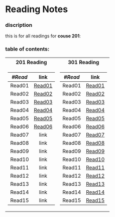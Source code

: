 # Reading Notes
### discription
this is for all readings for **couse 201**: <br />
### table of contents: <br />
<table>
<tr><th>201 Reading</th><th>301 Reading</th>
<tr><td>

|  ***#Read*** |      link      |
|----------|:-------------:|
| Read01 | [Read01](https://yousef-97.github.io/reading-notes/class-01) |
| Read02 |    [Read02](https://yousef-97.github.io/reading-notes/class-02)  |
| Read03 | [Read03](https://yousef-97.github.io/reading-notes/class-03) |
| Read04 | [Read04](https://yousef-97.github.io/reading-notes/class-04) |
| Read05 | [Read05](https://yousef-97.github.io/reading-notes/class-05) |
| Read06 | [Read06](https://yousef-97.github.io/reading-notes/class-06) |
| Read07 | link |
| Read08 | link |
| Read09 | link |
| Read10 | link |
| Read11 | link |
| Read12 | link |
| Read13 | link |
| Read14 | link |
| Read15 | link |

</td><td>

|  ***#Read*** |      link      |
|----------|:-------------:|
| Read01 | [Read01]() |
| Read02 | [Read02]() |
| Read03 | [Read03]() |
| Read04 | [Read04]() |
| Read05 | [Read05]() |
| Read06 | [Read06]() |
| Read07 | [Read07]() |
| Read08 | [Read08]() |
| Read09 | [Read09]() |
| Read10 | [Read10]() |
| Read11 | [Read11]() |
| Read12 | [Read12]() |
| Read13 | [Read13]() |
| Read14 | [Read14]() |
| Read15 | [Read15]() |

</td></tr> </table>


